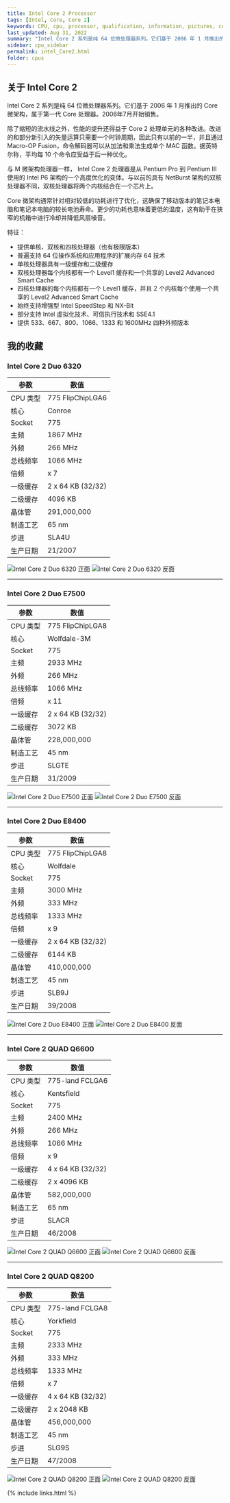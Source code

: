 ```yaml
---
title: Intel Core 2 Processor
tags: [Intel, Core, Core 2]
keywords: CPU, cpu, processor, qualification, information, pictures, core, frequency, chip packaging, packaging, cpu info, x86, collection, amd, cyrix, harris, ibm, idt, iit, intel, motorola, nec, sgs, sgs-thomson, siemens, ST, signetics, mhs, ti, texas instruments, ulsi, umc, weitek, zilog, 808x, 8085, 8088, 8086, 80188, 80186, 80286, 286, 80386, 386, i386, Am386, 386sx, 386dx, 486, i486, 586, 486sx, 486dx, overdrive, 487, pentium, 586, 5x86, 386dlc, 386slc, 486dx2, mmx, ppro, pentium-pro, pro, athlon, duron, z80, dirk oppelt, dirk, oppelt, engineering, sample, samples
last_updated: Aug 31, 2022
summary: "Intel Core 2 系列是纯 64 位微处理器系列。它们基于 2006 年 1 月推出的 Core 微架构，属于第一代 Core 处理器。2006年7月开始销售。"
sidebar: cpu_sidebar
permalink: intel_Core2.html
folder: cpus
---
```


## 关于 Intel Core 2

Intel Core 2 系列是纯 64 位微处理器系列。它们基于 2006 年 1 月推出的 Core 微架构，属于第一代 Core 处理器。2006年7月开始销售。

除了缩短的流水线之外，性能的提升还得益于 Core 2 处理单元的各种改进。改进的和部分新引入的矢量运算只需要一个时钟周期，因此只有以前的一半，并且通过 Macro-OP Fusion，命令解码器可以从加法和乘法生成单个 MAC 函数。据英特尔称，平均每 10 个命令应受益于后一种优化。

与 M 微架构处理器一样， Intel Core 2 处理器是从 Pentium Pro 到 Pentium III 使用的 Intel P6 架构的一个高度优化的变体。与以前的具有 NetBurst 架构的双核处理器不同，双核处理器将两个内核结合在一个芯片上。

Core 微架构通常针对相对较低的功耗进行了优化，这确保了移动版本的笔记本电脑和笔记本电脑的较长电池寿命。更少的功耗也意味着更低的温度，这有助于在狭窄的机箱中进行冷却并降低风扇噪音。

特征：
- 提供单核、双核和四核处理器（也有极限版本）
- 普遍支持 64 位操作系统和应用程序的扩展内存 64 技术
- 单核处理器具有一级缓存和二级缓存
- 双核处理器每个内核都有一个 Level1 缓存和一个共享的 Level2 Advanced Smart Cache
- 四核处理器的每个内核都有一个 Level1 缓存，并且 2 个内核每个使用一个共享的 Level2 Advanced Smart Cache
- 始终支持增强型 Intel SpeedStep 和 NX-Bit
- 部分支持 Intel 虚拟化技术、可信执行技术和 SSE4.1
- 提供 533、667、800、1066、1333 和 1600MHz 四种外频版本

## 我的收藏

### Intel Core 2 Duo 6320

| 参数 | 数值 |
| ------ | ------ |
| CPU 类型 | 775 FlipChipLGA6 |
| 核心 | Conroe |
| Socket | 775 |
| 主频 | 1867 MHz |
| 外频 | 266 MHz |
| 总线频率 | 1066 MHz |
| 倍频 | x 7 |
| 一级缓存 | 2 x 64 KB (32/32) |
| 二级缓存 | 4096 KB |
| 晶体管 | 291,000,000 |
| 制造工艺 | 65 nm |
| 步进 | SLA4U |
| 生产日期 | 21/2007 |

![Intel Core 2 Duo 6320 正面](/images/cpus/Intel/Intel_Core_2_Duo_6320_1.jpg)
![Intel Core 2 Duo 6320 反面](/images/cpus/Intel/Intel_Core_2_Duo_6320_2.jpg)

---------

### Intel Core 2 Duo E7500

| 参数 | 数值 |
| ------ | ------ |
| CPU 类型 | 775 FlipChipLGA8 |
| 核心 | Wolfdale-3M |
| Socket | 775 |
| 主频 | 2933 MHz |
| 外频 | 266 MHz |
| 总线频率 | 1066 MHz |
| 倍频 | x 11 |
| 一级缓存 | 2 x 64 KB (32/32) |
| 二级缓存 | 3072 KB |
| 晶体管 | 228,000,000 |
| 制造工艺 | 45 nm |
| 步进 | SLGTE |
| 生产日期 | 31/2009 |

![Intel Core 2 Duo E7500 正面](/images/cpus/Intel/Intel_Core_2_Duo_E7500_1.jpg)
![Intel Core 2 Duo E7500 反面](/images/cpus/Intel/Intel_Core_2_Duo_E7500_2.jpg)

---------

### Intel Core 2 Duo E8400

| 参数 | 数值 |
| ------ | ------ |
| CPU 类型 | 775 FlipChipLGA8 |
| 核心 | Wolfdale |
| Socket | 775 |
| 主频 | 3000 MHz |
| 外频 | 333 MHz |
| 总线频率 | 1333 MHz |
| 倍频 | x 9 |
| 一级缓存 | 2 x 64 KB (32/32) |
| 二级缓存 | 6144 KB |
| 晶体管 | 410,000,000 |
| 制造工艺 | 45 nm |
| 步进 | SLB9J |
| 生产日期 | 39/2008 |

![Intel Core 2 Duo E8400 正面](/images/cpus/Intel/Intel_Core_2_Duo_E8400_1.jpg)
![Intel Core 2 Duo E8400 反面](/images/cpus/Intel/Intel_Core_2_Duo_E8400_2.jpg)

---------

### Intel Core 2 QUAD Q6600

| 参数 | 数值 |
| ------ | ------ |
| CPU 类型 | 775-land FCLGA6 |
| 核心 | Kentsfield |
| Socket | 775 |
| 主频 | 2400 MHz |
| 外频 | 266 MHz |
| 总线频率 | 1066 MHz |
| 倍频 | x 9 |
| 一级缓存 | 4 x 64 KB (32/32) |
| 二级缓存 | 2 x 4096 KB |
| 晶体管 | 582,000,000 |
| 制造工艺 | 65 nm |
| 步进 | SLACR |
| 生产日期 | 46/2008 |

![Intel Core 2 QUAD Q6600 正面](/images/cpus/Intel/Intel_Core_2_QUAD_Q6600_1.jpg)
![Intel Core 2 QUAD Q6600 反面](/images/cpus/Intel/Intel_Core_2_QUAD_Q6600_2.jpg)

---------

### Intel Core 2 QUAD Q8200

| 参数 | 数值 |
| ------ | ------ |
| CPU 类型 | 775-land FCLGA8 |
| 核心 | Yorkfield |
| Socket | 775 |
| 主频 | 2333 MHz |
| 外频 | 333 MHz |
| 总线频率 | 1333 MHz |
| 倍频 | x 7 |
| 一级缓存 | 4 x 64 KB (32/32) |
| 二级缓存 | 2 x 2048 KB |
| 晶体管 | 456,000,000 |
| 制造工艺 | 45 nm |
| 步进 | SLG9S |
| 生产日期 | 47/2008 |

![Intel Core 2 QUAD Q8200 正面](/images/cpus/Intel/Intel_Core_2_QUAD_Q8200_1.jpg)
![Intel Core 2 QUAD Q8200 反面](/images/cpus/Intel/Intel_Core_2_QUAD_Q8200_2.jpg)

{% include links.html %}
